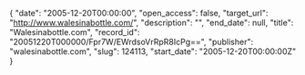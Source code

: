 {
  "date": "2005-12-20T00:00:00", 
  "open_access": false, 
  "target_url": "http://www.walesinabottle.com/", 
  "description": "", 
  "end_date": null, 
  "title": "Walesinabottle.com", 
  "record_id": "20051220T000000/Fpr7W/EWrdsoVrRpR8IcPg==", 
  "publisher": "walesinabottle.com", 
  "slug": 124113, 
  "start_date": "2005-12-20T00:00:00Z"
}

